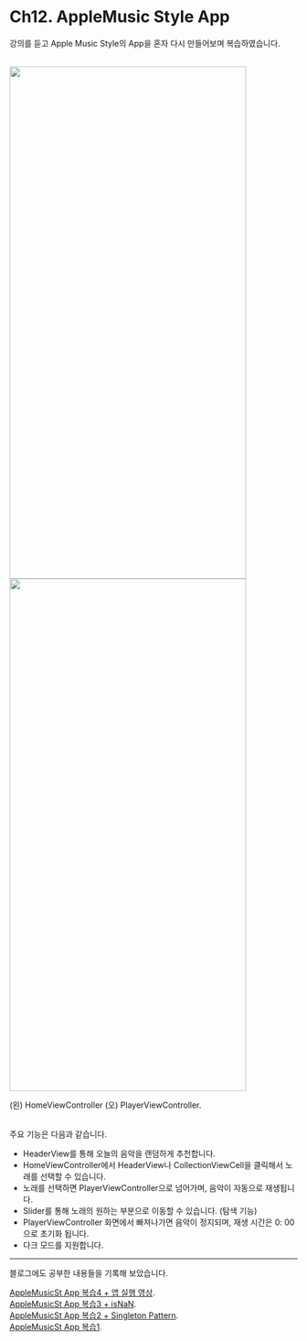# Ch12. AppleMusic Style App     

강의를 듣고 Apple Music Style의 App을 혼자 다시 만들어보며 복습하였습니다.<br/><br/>

<img src= "https://user-images.githubusercontent.com/59822540/91447064-35587100-e8b3-11ea-8f04-3325bf208661.png"  width="414" height="896">  <img src= "https://user-images.githubusercontent.com/59822540/91447138-4acd9b00-e8b3-11ea-8153-c904f226d547.png"  width="414" height="896">


(왼) HomeViewController (오) PlayerViewController.<br/><br/>

주요 기능은 다음과 같습니다.   
- HeaderView를 통해 오늘의 음악을 랜덤하게 추천합니다.   
- HomeViewController에서 HeaderView나 CollectionViewCell을 클릭해서 노래를 선택할 수 있습니다.      
- 노래를 선택하면 PlayerViewController으로 넘어가며, 음악이 자동으로 재생됩니다.
- Slider를 통해 노래의 원하는 부분으로 이동할 수 있습니다. (탐색 기능)
- PlayerViewController 화면에서 빠져나가면 음악이 정지되며, 재생 시간은 0: 00으로 초기화 됩니다.
- 다크 모드를 지원합니다.

---
블로그에도 공부한 내용들을 기록해 보았습니다.   

[AppleMusicSt App 복습4 + 앱 실행 영상](https://blog.naver.com/hahye3/222072089139).  
[AppleMusicSt App 복습3 + isNaN](https://blog.naver.com/hahye3/2220713948789).  
[AppleMusicSt App 복습2 + Singleton Pattern](https://blog.naver.com/hahye3/222070939599).  
[AppleMusicSt App 복습1](https://blog.naver.com/hahye3/222070421134).
